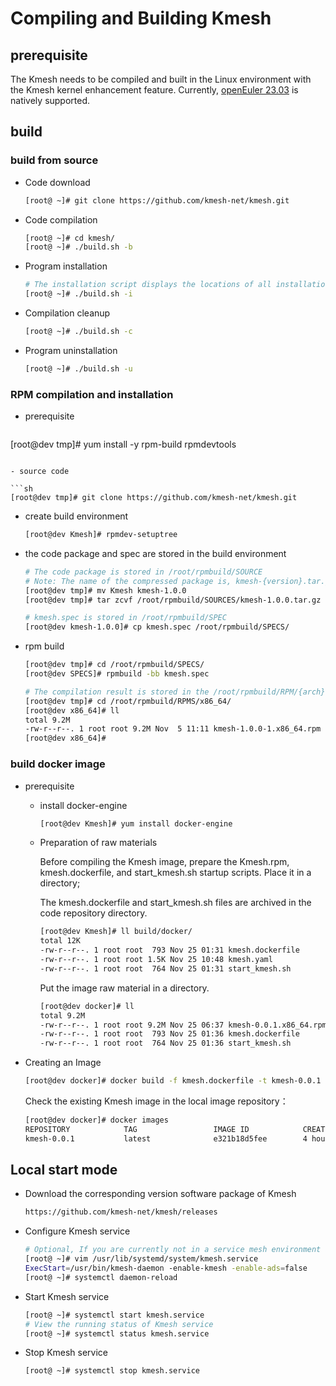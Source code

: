 # Compiling and Building Kmesh

## prerequisite

The Kmesh needs to be compiled and built in the Linux environment with the Kmesh kernel enhancement feature. Currently, [openEuler 23.03](https://repo.openeuler.org/openEuler-23.03/everything/x86_64/) is natively supported.

## build

### build from source

- Code download

  ```sh
  [root@ ~]# git clone https://github.com/kmesh-net/kmesh.git
  ```

- Code compilation

  ```sh
  [root@ ~]# cd kmesh/
  [root@ ~]# ./build.sh -b
  ```

- Program installation

  ```sh
  # The installation script displays the locations of all installation files for Kmesh
  [root@ ~]# ./build.sh -i
  ```

- Compilation cleanup

  ```sh
  [root@ ~]# ./build.sh -c
  ```

- Program uninstallation

  ```sh
  [root@ ~]# ./build.sh -u
  ```

### RPM compilation and installation

- prerequisite

  ```sh
[root@dev tmp]# yum install -y rpm-build rpmdevtools
  ```
  
- source code

  ```sh
  [root@dev tmp]# git clone https://github.com/kmesh-net/kmesh.git
  ```

- create build environment

  ```sh
  [root@dev Kmesh]# rpmdev-setuptree
  ```
  
- the code package and spec are stored in the build environment

  ```sh
  # The code package is stored in /root/rpmbuild/SOURCE
  # Note: The name of the compressed package is, kmesh-{version}.tar.gz
  [root@dev tmp]# mv Kmesh kmesh-1.0.0
  [root@dev tmp]# tar zcvf /root/rpmbuild/SOURCES/kmesh-1.0.0.tar.gz kmesh-1.0.0/
  
  # kmesh.spec is stored in /root/rpmbuild/SPEC
  [root@dev kmesh-1.0.0]# cp kmesh.spec /root/rpmbuild/SPECS/
  ```

- rpm build

  ```sh
  [root@dev tmp]# cd /root/rpmbuild/SPECS/
  [root@dev SPECS]# rpmbuild -bb kmesh.spec
  
  # The compilation result is stored in the /root/rpmbuild/RPM/{arch} directory.
  [root@dev tmp]# cd /root/rpmbuild/RPMS/x86_64/
  [root@dev x86_64]# ll
  total 9.2M
  -rw-r--r--. 1 root root 9.2M Nov  5 11:11 kmesh-1.0.0-1.x86_64.rpm
  [root@dev x86_64]#
  ```

### build docker image

- prerequisite

  - install docker-engine

    ```sh
    [root@dev Kmesh]# yum install docker-engine
    ```

  - Preparation of raw materials

    Before compiling the Kmesh image, prepare the Kmesh.rpm, kmesh.dockerfile, and start_kmesh.sh startup scripts. Place it in a directory;

    The kmesh.dockerfile and start_kmesh.sh files are archived in the code repository directory.

    ```sh
    [root@dev Kmesh]# ll build/docker/
    total 12K
    -rw-r--r--. 1 root root  793 Nov 25 01:31 kmesh.dockerfile
    -rw-r--r--. 1 root root 1.5K Nov 25 10:48 kmesh.yaml
    -rw-r--r--. 1 root root  764 Nov 25 01:31 start_kmesh.sh
    ```

    Put the image raw material in a directory.

    ```sh
    [root@dev docker]# ll
    total 9.2M
    -rw-r--r--. 1 root root 9.2M Nov 25 06:37 kmesh-0.0.1.x86_64.rpm
    -rw-r--r--. 1 root root  793 Nov 25 01:36 kmesh.dockerfile
    -rw-r--r--. 1 root root  764 Nov 25 01:36 start_kmesh.sh
    ```

- Creating an Image

  ```sh
  [root@dev docker]# docker build -f kmesh.dockerfile -t kmesh-0.0.1 .
  ```

  Check the existing Kmesh image in the local image repository：

  ```sh
  [root@dev docker]# docker images
  REPOSITORY            TAG                 IMAGE ID            CREATED             SIZE
  kmesh-0.0.1           latest              e321b18d5fee        4 hours ago         675MB
  ```

## Local start mode

- Download the corresponding version software package of Kmesh

  ```sh
  https://github.com/kmesh-net/kmesh/releases
  ```

- Configure Kmesh service

  ```sh
  # Optional, If you are currently not in a service mesh environment and only want to start Kmesh on a standalone basis, you can disable the ads switch. Otherwise, you can skip this step
  [root@ ~]# vim /usr/lib/systemd/system/kmesh.service
  ExecStart=/usr/bin/kmesh-daemon -enable-kmesh -enable-ads=false
  [root@ ~]# systemctl daemon-reload
  ```

- Start Kmesh service

  ```sh
  [root@ ~]# systemctl start kmesh.service
  # View the running status of Kmesh service
  [root@ ~]# systemctl status kmesh.service
  ```

- Stop Kmesh service

  ```sh
  [root@ ~]# systemctl stop kmesh.service
  ```
